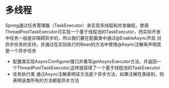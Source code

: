 # 多线程 #

Spring通过任务管理器（TaskExecutor）来实现多线程和并发编程，使用ThreadPoolTaskExecutor可实现一个基于线程池的TaskExecutor，而实际开发中任务一般是非阻碍异步的，所以我们要在配置类中通过@EnableAsync开启 对异步任务的支持，并通过在实际执行的Bean的方法中使用@Async注解来声明其是一个异步任务

- 配置类实现AsyncConfigurer接口并重写getAsyncExecutor方法，并返回一个ThreadPoolTaskExecutor,这样就获得了一个基于线程池的TaskExecutor
- 任务执行类 通过Async注解表明该方法是个异步方法，如果注解在类级别，则表明该类所有的方法都是异步方法